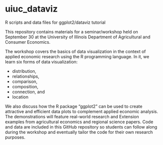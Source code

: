 # uiuc_dataviz
R scripts and data files for ggplot2/dataviz tutorial

This repository contains materials for a seminar/workshop held on September 30 at the University of Illinois Department of Agricultural and Consumer Economics.

The workshop covers the basics of data visualization in the context of applied economic research using the R programming language. In it, we learn six forms of data visualization:

* distribution, 
* relationships, 
* comparison, 
* composition, 
* connection, and 
* location

We also discuss how the R package “ggplot2” can be used to create attractive and efficient data plots to complement applied economic analysis. The demonstrations will feature real-world research and Extension examples from agricultural economics and regional science papers. Code and data are included in this GitHub repository so students can follow along during the workshop and eventually tailor the code for their own research purposes.
 
